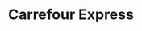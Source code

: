 ---
title: "Carrefour Express"
url: /ciudad-autonoma-de-buenos-aires/carrefour-express-avenida-directorio/
shop: Lebensmittel
---